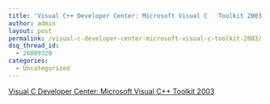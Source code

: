 ```yaml
---
title: 'Visual C++ Developer Center: Microsoft Visual C   Toolkit 2003'
author: admin
layout: post
permalink: /visual-c-developer-center-microsoft-visual-c-toolkit-2003/
dsq_thread_id:
  - 26009320
categories:
  - Uncategorized
---
```

[Visual C Developer Center: Microsoft Visual C++ Toolkit 2003][1]

 [1]: http://msdn.microsoft.com/visualc/vctoolkit2003/